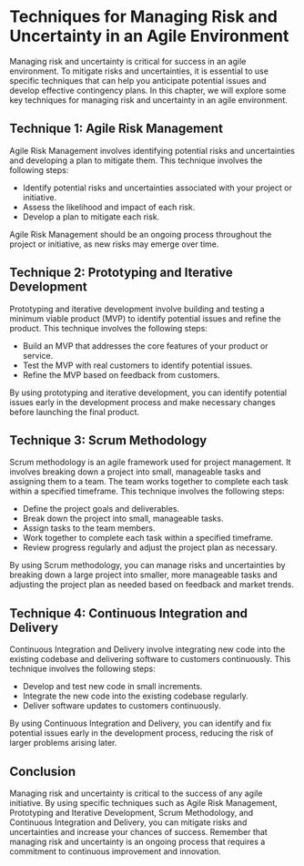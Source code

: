 Techniques for Managing Risk and Uncertainty in an Agile Environment
======================================================================================================================================

Managing risk and uncertainty is critical for success in an agile environment. To mitigate risks and uncertainties, it is essential to use specific techniques that can help you anticipate potential issues and develop effective contingency plans. In this chapter, we will explore some key techniques for managing risk and uncertainty in an agile environment.

Technique 1: Agile Risk Management
----------------------------------

Agile Risk Management involves identifying potential risks and uncertainties and developing a plan to mitigate them. This technique involves the following steps:

* Identify potential risks and uncertainties associated with your project or initiative.
* Assess the likelihood and impact of each risk.
* Develop a plan to mitigate each risk.

Agile Risk Management should be an ongoing process throughout the project or initiative, as new risks may emerge over time.

Technique 2: Prototyping and Iterative Development
--------------------------------------------------

Prototyping and iterative development involve building and testing a minimum viable product (MVP) to identify potential issues and refine the product. This technique involves the following steps:

* Build an MVP that addresses the core features of your product or service.
* Test the MVP with real customers to identify potential issues.
* Refine the MVP based on feedback from customers.

By using prototyping and iterative development, you can identify potential issues early in the development process and make necessary changes before launching the final product.

Technique 3: Scrum Methodology
------------------------------

Scrum methodology is an agile framework used for project management. It involves breaking down a project into small, manageable tasks and assigning them to a team. The team works together to complete each task within a specified timeframe. This technique involves the following steps:

* Define the project goals and deliverables.
* Break down the project into small, manageable tasks.
* Assign tasks to the team members.
* Work together to complete each task within a specified timeframe.
* Review progress regularly and adjust the project plan as necessary.

By using Scrum methodology, you can manage risks and uncertainties by breaking down a large project into smaller, more manageable tasks and adjusting the project plan as needed based on feedback and market trends.

Technique 4: Continuous Integration and Delivery
------------------------------------------------

Continuous Integration and Delivery involve integrating new code into the existing codebase and delivering software to customers continuously. This technique involves the following steps:

* Develop and test new code in small increments.
* Integrate the new code into the existing codebase regularly.
* Deliver software updates to customers continuously.

By using Continuous Integration and Delivery, you can identify and fix potential issues early in the development process, reducing the risk of larger problems arising later.

Conclusion
----------

Managing risk and uncertainty is critical to the success of any agile initiative. By using specific techniques such as Agile Risk Management, Prototyping and Iterative Development, Scrum Methodology, and Continuous Integration and Delivery, you can mitigate risks and uncertainties and increase your chances of success. Remember that managing risk and uncertainty is an ongoing process that requires a commitment to continuous improvement and innovation.
